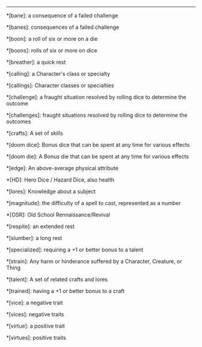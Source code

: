 ---

*[bane]: a consequence of a failed challenge

*[banes]: consequences of a failed challenge

*[boon]: a roll of six or more on a die

*[boons]: rolls of six or more on dice

*[breather]: a quick rest

*[calling]: a Character's class or specialty

*[callings]: Character classes or specialties

*[challenge]: a fraught situation resolved by rolling dice to determine the outcome

*[challenges]: fraught situations resolved by rolling dice to determine the outcomes

*[crafts]: A set of skills

*[doom dice]: Bonus dice that can be spent at any time for various effects

*[doom die]: A Bonus die that can be spent at any time for various effects

*[edge]: An above-average physical attribute

*[HD]: Hero Dice / Hazard Dice,  also health

*[lores]: Knowledge about a subject

*[magnitude]: the difficulty of a spell to cast, represented as a number

*[OSR]: Old School Rennaissance/Revival

*[respite]: an extended rest

*[slumber]: a long rest

*[specialized]: requiring a +1 or better bonus to a talent

*[strain]: Any harm or hinderance suffered by a Character, Creature, or Thing

*[talent]: A set of related crafts and lores

*[trained]: having a +1 or better bonus to a craft

*[vice]: a negative trait

*[vices]: negative traits

*[virtue]: a positive trait

*[virtues]: positive traits